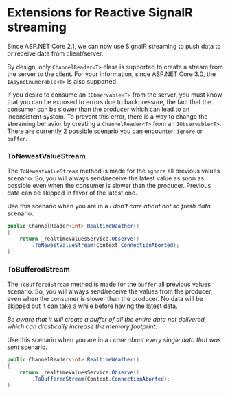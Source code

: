 # Extensions for Reactive SignalR streaming

Since ASP.NET Core 2.1, we can now use SignalR streaming to push data to or receive data from client/server.

By design, only `ChannelReader<T>` class is supported to create a stream from the server to the client. For your information, since ASP.NET Core 3.0, the `IAsyncEnumerable<T>` is also supported.

If you desire to consume an `IObservable<T>` from the server, you must know that you can be exposed to errors due to backpressure, the fact that the consumer can be slower than the producer which can lead to an inconsistent system. To prevent this error, there is a way to change the streaming behavior by creating a `ChannelReader<T>` from an `IObservable<T>`. There are currently 2 possible scenario you can encounter: `ignore` or `buffer`.

### ToNewestValueStream

The `ToNewestValueStream` method is made for the `ignore` all previous values scenario. So, you will always send/receive the latest value as soon as possible even when the consumer is slower than the producer. Previous data can be skipped in favor of the latest one.

Use this scenario when you are in a *I don't care about not so fresh data* scenario.

```cs
public ChannelReader<int> RealtimeWeather()
{
    return _realtimeValuesService.Observe()
        .ToNewestValueStream(Context.ConnectionAborted);
}
```

### ToBufferedStream

The `ToBufferedStream` method is made for the `buffer` all previous values scenario. So, you will always send/receive the values from the producer, even when the consumer is slower than the producer. No data will be skipped but it can take a while before having the latest data.

*Be aware that it will create a buffer of all the entire data not delivered, which can drastically increase the memory footprint.*

Use this scenario when you are in a *I care about every single data that was sent* scenario.

```cs
public ChannelReader<int> RealtimeWeather()
{
    return _realtimeValuesService.Observe()
        .ToBufferedStream(Context.ConnectionAborted);
}
```